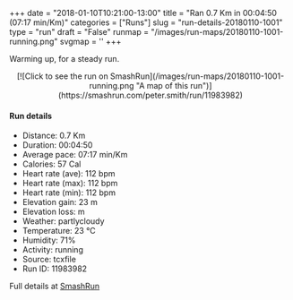 +++
date = "2018-01-10T10:21:00-13:00"
title = "Ran 0.7 Km in 00:04:50 (07:17 min/Km)"
categories = ["Runs"]
slug = "run-details-20180110-1001"
type = "run"
draft = "False"
runmap = "/images/run-maps/20180110-1001-running.png"
svgmap = '<polyline points="37 0, 34 0, 32 1, 32 3, 35 14, 34 23, 34 28, 35 33, 38 38, 39 41, 40 50, 41 58, 43 60, 46 63, 50 64, 53 66, 58 70, 62 74, 64 79, 66 84, 66 87, 66 92, 68 96, 68 99, 67 100">'
+++

Warming up, for a steady run. 

<!--more-->

<center>
[![Click to see the run on SmashRun](/images/run-maps/20180110-1001-running.png "A map of this run")](https://smashrun.com/peter.smith/run/11983982)
</center>

#### Run details

* Distance: 0.7 Km
* Duration: 00:04:50
* Average pace: 07:17 min/Km
* Calories: 57 Cal
* Heart rate (ave): 112 bpm
* Heart rate (max): 112 bpm
* Heart rate (min): 112 bpm
* Elevation gain: 23 m
* Elevation loss:  m
* Weather: partlycloudy
* Temperature: 23 &deg;C
* Humidity: 71%
* Activity: running
* Source: tcxfile
* Run ID: 11983982

Full details at [SmashRun](https://smashrun.com/peter.smith/run/11983982)